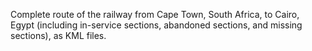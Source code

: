 Complete route of the railway from Cape Town, South Africa, to Cairo, Egypt (including in-service sections, abandoned sections, and missing sections), as KML files.

